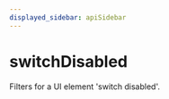 ```yaml
---
displayed_sidebar: apiSidebar
---
```

# switchDisabled

Filters for a UI element 'switch disabled'.

